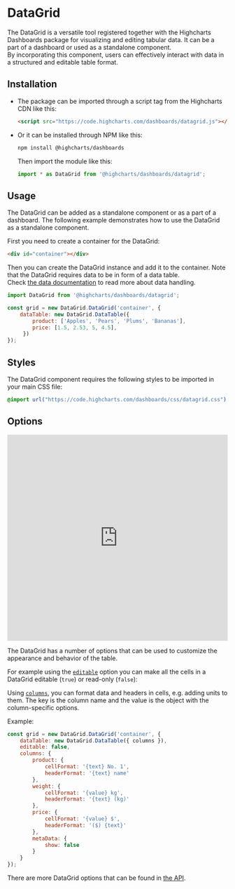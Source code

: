 DataGrid
===

The DataGrid is a versatile tool registered together with the Highcharts Dashboards package for visualizing and editing tabular data.
It can be a part of a dashboard or used as a standalone component.  
By incorporating this component, users can effectively interact with data in a structured and editable table format.


## Installation
- The package can be imported through a script tag from the Highcharts CDN like this:

    ```html
    <script src="https://code.highcharts.com/dashboards/datagrid.js"></script>
    ```

- Or it can be installed through NPM like this:

    ```bash
    npm install @highcharts/dashboards
    ```
    Then import the module like this:

    ```typescript
    import * as DataGrid from '@highcharts/dashboards/datagrid';
    ```

## Usage
The DataGrid can be added as a standalone component or as a part of a dashboard. The following example demonstrates how to use the DataGrid as a standalone component.


First you need to create a container for the DataGrid:
```html
<div id="container"></div>
```

Then you can create the DataGrid instance and add it to the container.
Note that the DataGrid requires data to be in form of a data table.  
Check [the data documentation](https://www.highcharts.com/docs/dashboards/data-handling) to read more about data handling.

```javascript
import DataGrid from '@highcharts/dashboards/datagrid';

const grid = new DataGrid.DataGrid('container', {
    dataTable: new DataGrid.DataTable({
        product: ['Apples', 'Pears', 'Plums', 'Bananas'],
        price: [1.5, 2.53, 5, 4.5],
     })
});
```

## Styles
The DataGrid component requires the following styles to be imported in your main CSS file:

```css
@import url("https://code.highcharts.com/dashboards/css/datagrid.css");
```


## Options
<iframe style="width: 100%; height: 470px; border: none;" src="https://www.highcharts.com/samples/embed/data-grid/basic/cells-formatting" allow="fullscreen"></iframe>

The DataGrid has a number of options that can be used to customize the appearance and behavior of the table.

For example using the [`editable`](https://api.highcharts.com/dashboards/#interfaces/DataGrid_DataGridOptions.DataGridOptions-1#editable) option you can make all the cells in a DataGrid editable (`true`) or read-only (`false`):

Using [`columns`](https://api.highcharts.com/dashboards/#interfaces/DataGrid_DataGridOptions.DataGridOptions-1#columns), you can format data and headers in cells, e.g. adding units to them. The key is the column name and the value is the object with the column-specific options.

Example:
```js
const grid = new DataGrid.DataGrid('container', {
    dataTable: new DataGrid.DataTable({ columns }),
    editable: false,
    columns: {
        product: {
            cellFormat: '{text} No. 1',
            headerFormat: '{text} name'
        },
        weight: {
            cellFormat: '{value} kg',
            headerFormat: '{text} (kg)'
        },
        price: {
            cellFormat: '{value} $',
            headerFormat: '($) {text}'
        },
        metaData: {
            show: false
        }
    }
});
```

There are more DataGrid options that can be found in [the API](https://api.highcharts.com/dashboards/#interfaces/DataGrid_DataGridOptions.DataGridOptions-1).
